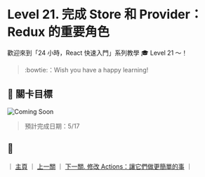 # Level 21. 完成 Store 和 Provider：Redux 的重要角色

歡迎來到「24 小時，React 快速入門」系列教學 :mortar_board: Level 21 ～！
> :bowtie:：Wish you have a happy learning!


## :checkered_flag: 關卡目標

![Coming Soon](http://www.pixelpalette.com.au/wp-content/uploads/2015/04/COMING-SOON.gif)

> 預計完成日期：5/17


## :rocket:

｜ [主頁](../) ｜ [上一關](../level-20_redux-reducers) ｜ [下一關. 修改 Actions：讓它們做更簡單的事](../level-22_redux-actions) ｜
